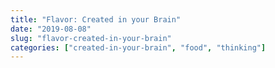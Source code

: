 ```yaml
---
title: "Flavor: Created in your Brain"
date: "2019-08-08"
slug: "flavor-created-in-your-brain"
categories: ["created-in-your-brain", "food", "thinking"]
---
```



